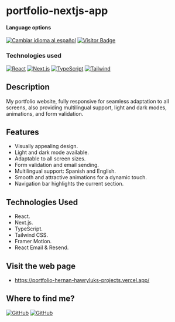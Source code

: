 # portfolio-nextjs-app

<div>
<h4>Language options</h4>
  <a href="https://github.com/hernanhawryluk/portfolio-nextjs-app/blob/main/README.es.md"><img alt="Cambiar idioma al español" src="https://img.shields.io/badge/idioma-español-yellow.svg"></a>
  <a href="#"><img alt="Visitor Badge" src="https://visitor-badge.laobi.icu/badge?page_id=hernanhawryluk.portfolio-nextjs-app"></a>
</div>
<div>
  <h3>Technologies used</h3>
  <a href="#"><img alt="React" src="https://img.shields.io/badge/React-18.2.0-blue?logo=react"></a>
  <a href="#"><img alt="Next.js" src="https://img.shields.io/badge/Next.js-14.0.1-blue?logo=next.js&logoColor=000"></a>
  <a href="#"><img alt="TypeScript" src="https://img.shields.io/badge/TypeScript-5.2.2-blue?logo=typescript"></a>
  <a href="#"><img alt="Tailwind" src="https://img.shields.io/badge/Tailwind--CSS-3.3.5-blue?logo=tailwindcss"></a>
</div>

## Description

My portfolio website, fully responsive for seamless adaptation to all screens, also providing multilingual support, light and dark modes, animations, and form validation.

## Features

- Visually appealing design.
- Light and dark mode available.
- Adaptable to all screen sizes.
- Form validation and email sending.
- Multilingual support: Spanish and English.
- Smooth and attractive animations for a dynamic touch.
- Navigation bar highlights the current section.

## Technologies Used

- React.
- Next.js.
- TypeScript.
- Tailwind CSS.
- Framer Motion.
- React Email & Resend.

## Visit the web page

- https://portfolio-hernan-hawryluks-projects.vercel.app/

## Where to find me?

<div>
  <a href="https://github.com/hernanhawryluk"><img alt="GitHub" src="https://img.shields.io/badge/GitHub-grey?style=for-the-badge&logo=github"></a>
  <a href="https://www.linkedin.com/in/hernan-hawryluk"><img alt="GitHub" src="https://img.shields.io/badge/LinkedIn-blue?style=for-the-badge&logo=linkedin"></a>
</div>
